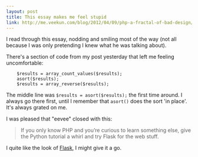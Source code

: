 ```yaml
---
layout: post
title: This essay makes me feel stupid
link: http://me.veekun.com/blog/2012/04/09/php-a-fractal-of-bad-design/
---
```


I read through this essay, nodding and smiling most of the way (not all because I was only pretending I knew what he was talking about).

There's a section of code from my post yesterday that left me feeling uncomfortable:

        $results = array_count_values($results);
        asort($results);
        $results = array_reverse($results);

The middle line was `$results = asort($results);` the first time around. I always go there first, until I remember that `asort()` does the sort 'in place'. It's always grated on me.

I was pleased that "eevee" closed with this:

> If you only know PHP and you’re curious to learn something else, give the Python tutorial a whirl and try Flask for the web stuff.

I quite like the look of [Flask](http://flask.pocoo.org/), I might give it a go.